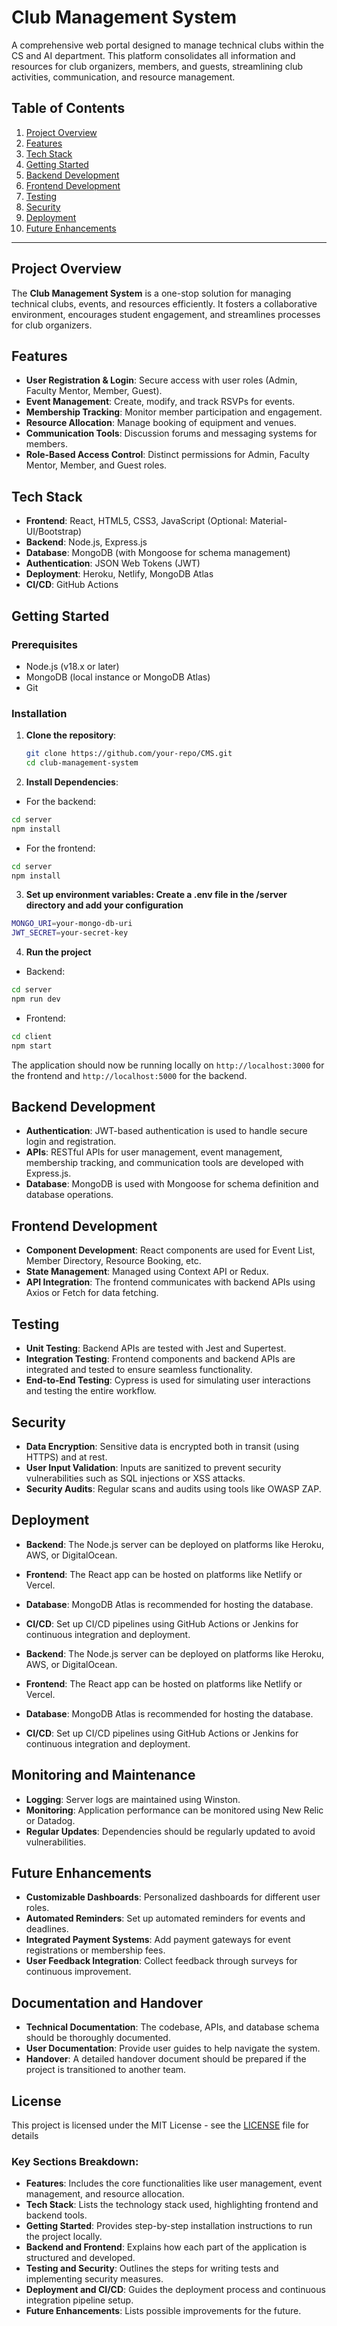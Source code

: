# Club Management System

A comprehensive web portal designed to manage technical clubs within the CS and AI department. This platform consolidates all information and resources for club organizers, members, and guests, streamlining club activities, communication, and resource management.

## Table of Contents
1. [Project Overview](#project-overview)
2. [Features](#features)
3. [Tech Stack](#tech-stack)
4. [Getting Started](#getting-started)
5. [Backend Development](#backend-development)
6. [Frontend Development](#frontend-development)
7. [Testing](#testing)
8. [Security](#security)
9. [Deployment](#deployment)
10. [Future Enhancements](#future-enhancements)

---

## Project Overview

The **Club Management System** is a one-stop solution for managing technical clubs, events, and resources efficiently. It fosters a collaborative environment, encourages student engagement, and streamlines processes for club organizers.

## Features
- **User Registration & Login**: Secure access with user roles (Admin, Faculty Mentor, Member, Guest).
- **Event Management**: Create, modify, and track RSVPs for events.
- **Membership Tracking**: Monitor member participation and engagement.
- **Resource Allocation**: Manage booking of equipment and venues.
- **Communication Tools**: Discussion forums and messaging systems for members.
- **Role-Based Access Control**: Distinct permissions for Admin, Faculty Mentor, Member, and Guest roles.

## Tech Stack

- **Frontend**: React, HTML5, CSS3, JavaScript (Optional: Material-UI/Bootstrap)
- **Backend**: Node.js, Express.js
- **Database**: MongoDB (with Mongoose for schema management)
- **Authentication**: JSON Web Tokens (JWT)
- **Deployment**: Heroku, Netlify, MongoDB Atlas
- **CI/CD**: GitHub Actions

## Getting Started

### Prerequisites
- Node.js (v18.x or later)
- MongoDB (local instance or MongoDB Atlas)
- Git

### Installation

1. **Clone the repository**:
   ```bash
   git clone https://github.com/your-repo/CMS.git
   cd club-management-system
   ```

2. **Install Dependencies**:  
- For the backend:
```bash
cd server
npm install
```
- For the frontend:
```bash
cd server
npm install
```

3. **Set up environment variables: Create a .env file in the /server directory and add your configuration**
```bash
MONGO_URI=your-mongo-db-uri
JWT_SECRET=your-secret-key
```

4. **Run the project**  
- Backend:
```bash
cd server
npm run dev
```
- Frontend:
```bash
cd client
npm start
```
The application should now be running locally on `http://localhost:3000` for the frontend and `http://localhost:5000` for the backend.

## Backend Development
- **Authentication**: JWT-based authentication is used to handle secure login and registration.
- **APIs**: RESTful APIs for user management, event management, membership tracking, and communication tools are developed with Express.js.
- **Database**: MongoDB is used with Mongoose for schema definition and database operations.

## Frontend Development
- **Component Development**: React components are used for Event List, Member Directory, Resource Booking, etc.
- **State Management**: Managed using Context API or Redux.
- **API Integration**: The frontend communicates with backend APIs using Axios or Fetch for data fetching.

## Testing
- **Unit Testing**: Backend APIs are tested with Jest and Supertest.
- **Integration Testing**: Frontend components and backend APIs are integrated and tested to ensure seamless functionality.
- **End-to-End Testing**: Cypress is used for simulating user interactions and testing the entire workflow.

## Security
- **Data Encryption**: Sensitive data is encrypted both in transit (using HTTPS) and at rest.
- **User Input Validation**: Inputs are sanitized to prevent security vulnerabilities such as SQL injections or XSS attacks.
- **Security Audits**: Regular scans and audits using tools like OWASP ZAP.

## Deployment
- **Backend**: The Node.js server can be deployed on platforms like Heroku, AWS, or DigitalOcean.
- **Frontend**: The React app can be hosted on platforms like Netlify or Vercel.
- **Database**: MongoDB Atlas is recommended for hosting the database.
- **CI/CD**: Set up CI/CD pipelines using GitHub Actions or Jenkins for continuous integration and deployment.

- **Backend**: The Node.js server can be deployed on platforms like Heroku, AWS, or DigitalOcean.
- **Frontend**: The React app can be hosted on platforms like Netlify or Vercel.
- **Database**: MongoDB Atlas is recommended for hosting the database.
- **CI/CD**: Set up CI/CD pipelines using GitHub Actions or Jenkins for continuous integration and deployment.

## Monitoring and Maintenance
- **Logging**: Server logs are maintained using Winston.
- **Monitoring**: Application performance can be monitored using New Relic or Datadog.
- **Regular Updates**: Dependencies should be regularly updated to avoid vulnerabilities.

## Future Enhancements
- **Customizable Dashboards**: Personalized dashboards for different user roles.
- **Automated Reminders**: Set up automated reminders for events and deadlines.
- **Integrated Payment Systems**: Add payment gateways for event registrations or membership fees.
- **User Feedback Integration**: Collect feedback through surveys for continuous improvement.

## Documentation and Handover
- **Technical Documentation**: The codebase, APIs, and database schema should be thoroughly documented.
- **User Documentation**: Provide user guides to help navigate the system.
- **Handover**: A detailed handover document should be prepared if the project is transitioned to another team.


## License

This project is licensed under the MIT License - see the [LICENSE](#https://opensource.org/licenses/MIT) file for details

### Key Sections Breakdown:
- **Features**: Includes the core functionalities like user management, event management, and resource allocation.
- **Tech Stack**: Lists the technology stack used, highlighting frontend and backend tools.
- **Getting Started**: Provides step-by-step installation instructions to run the project locally.
- **Backend and Frontend**: Explains how each part of the application is structured and developed.
- **Testing and Security**: Outlines the steps for writing tests and implementing security measures.
- **Deployment and CI/CD**: Guides the deployment process and continuous integration pipeline setup.
- **Future Enhancements**: Lists possible improvements for the future.
